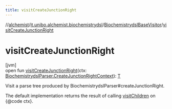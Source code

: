 ```yaml
---
title: visitCreateJunctionRight
---
```

//[alchemist](../../../index.html)/[it.unibo.alchemist.biochemistrydsl](../index.html)/[BiochemistrydslBaseVisitor](index.html)/[visitCreateJunctionRight](visit-create-junction-right.html)



# visitCreateJunctionRight



[jvm]\
open fun [visitCreateJunctionRight](visit-create-junction-right.html)(ctx: [BiochemistrydslParser.CreateJunctionRightContext](../-biochemistrydsl-parser/-create-junction-right-context/index.html)): [T](../../it.unibo.alchemist.model.implementations.conditions/-generic-molecule-present/index.html)



Visit a parse tree produced by BiochemistrydslParser#createJunctionRight. 



The default implementation returns the result of calling [visitChildren](index.html#668592954%2FFunctions%2F-134779887) on {@code ctx}.




